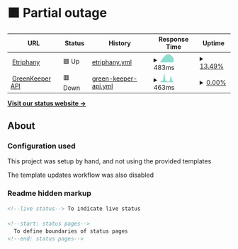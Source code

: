 # <!--live status--> **🟧 Partial outage**

<!--start: status pages-->
<!-- This summary is generated by Upptime (https://github.com/upptime/upptime) -->
<!-- Do not edit this manually, your changes will be overwritten -->
<!-- prettier-ignore -->
| URL | Status | History | Response Time | Uptime |
| --- | ------ | ------- | ------------- | ------ |
| <img alt="" src="https://icons.duckduckgo.com/ip3/www.etriphany.com.ico" height="13"> [Etriphany](http://www.etriphany.com) | 🟩 Up | [etriphany.yml](https://github.com/etriphany/uptime-monitor/commits/HEAD/history/etriphany.yml) | <details><summary><img alt="Response time graph" src="./graphs/etriphany/response-time-week.png" height="20"> 483ms</summary><br><a href="https://etriphany.github.io/uptime-monitor/history/etriphany"><img alt="Response time 483" src="https://img.shields.io/endpoint?url=https%3A%2F%2Fraw.githubusercontent.com%2Fetriphany%2Fuptime-monitor%2FHEAD%2Fapi%2Fetriphany%2Fresponse-time.json"></a><br><a href="https://etriphany.github.io/uptime-monitor/history/etriphany"><img alt="24-hour response time 483" src="https://img.shields.io/endpoint?url=https%3A%2F%2Fraw.githubusercontent.com%2Fetriphany%2Fuptime-monitor%2FHEAD%2Fapi%2Fetriphany%2Fresponse-time-day.json"></a><br><a href="https://etriphany.github.io/uptime-monitor/history/etriphany"><img alt="7-day response time 483" src="https://img.shields.io/endpoint?url=https%3A%2F%2Fraw.githubusercontent.com%2Fetriphany%2Fuptime-monitor%2FHEAD%2Fapi%2Fetriphany%2Fresponse-time-week.json"></a><br><a href="https://etriphany.github.io/uptime-monitor/history/etriphany"><img alt="30-day response time 483" src="https://img.shields.io/endpoint?url=https%3A%2F%2Fraw.githubusercontent.com%2Fetriphany%2Fuptime-monitor%2FHEAD%2Fapi%2Fetriphany%2Fresponse-time-month.json"></a><br><a href="https://etriphany.github.io/uptime-monitor/history/etriphany"><img alt="1-year response time 483" src="https://img.shields.io/endpoint?url=https%3A%2F%2Fraw.githubusercontent.com%2Fetriphany%2Fuptime-monitor%2FHEAD%2Fapi%2Fetriphany%2Fresponse-time-year.json"></a></details> | <details><summary><a href="https://etriphany.github.io/uptime-monitor/history/etriphany">13.49%</a></summary><a href="https://etriphany.github.io/uptime-monitor/history/etriphany"><img alt="All-time uptime 13.49%" src="https://img.shields.io/endpoint?url=https%3A%2F%2Fraw.githubusercontent.com%2Fetriphany%2Fuptime-monitor%2FHEAD%2Fapi%2Fetriphany%2Fuptime.json"></a><br><a href="https://etriphany.github.io/uptime-monitor/history/etriphany"><img alt="24-hour uptime 13.49%" src="https://img.shields.io/endpoint?url=https%3A%2F%2Fraw.githubusercontent.com%2Fetriphany%2Fuptime-monitor%2FHEAD%2Fapi%2Fetriphany%2Fuptime-day.json"></a><br><a href="https://etriphany.github.io/uptime-monitor/history/etriphany"><img alt="7-day uptime 13.49%" src="https://img.shields.io/endpoint?url=https%3A%2F%2Fraw.githubusercontent.com%2Fetriphany%2Fuptime-monitor%2FHEAD%2Fapi%2Fetriphany%2Fuptime-week.json"></a><br><a href="https://etriphany.github.io/uptime-monitor/history/etriphany"><img alt="30-day uptime 13.49%" src="https://img.shields.io/endpoint?url=https%3A%2F%2Fraw.githubusercontent.com%2Fetriphany%2Fuptime-monitor%2FHEAD%2Fapi%2Fetriphany%2Fuptime-month.json"></a><br><a href="https://etriphany.github.io/uptime-monitor/history/etriphany"><img alt="1-year uptime 13.49%" src="https://img.shields.io/endpoint?url=https%3A%2F%2Fraw.githubusercontent.com%2Fetriphany%2Fuptime-monitor%2FHEAD%2Fapi%2Fetriphany%2Fuptime-year.json"></a></details>
| <img alt="" src="https://icons.duckduckgo.com/ip3/green-keeper-vercel.vercel.app.ico" height="13"> [GreenKeeper API](https://green-keeper-vercel.vercel.app) | 🟥 Down | [green-keeper-api.yml](https://github.com/etriphany/uptime-monitor/commits/HEAD/history/green-keeper-api.yml) | <details><summary><img alt="Response time graph" src="./graphs/green-keeper-api/response-time-week.png" height="20"> 463ms</summary><br><a href="https://etriphany.github.io/uptime-monitor/history/green-keeper-api"><img alt="Response time 463" src="https://img.shields.io/endpoint?url=https%3A%2F%2Fraw.githubusercontent.com%2Fetriphany%2Fuptime-monitor%2FHEAD%2Fapi%2Fgreen-keeper-api%2Fresponse-time.json"></a><br><a href="https://etriphany.github.io/uptime-monitor/history/green-keeper-api"><img alt="24-hour response time 463" src="https://img.shields.io/endpoint?url=https%3A%2F%2Fraw.githubusercontent.com%2Fetriphany%2Fuptime-monitor%2FHEAD%2Fapi%2Fgreen-keeper-api%2Fresponse-time-day.json"></a><br><a href="https://etriphany.github.io/uptime-monitor/history/green-keeper-api"><img alt="7-day response time 463" src="https://img.shields.io/endpoint?url=https%3A%2F%2Fraw.githubusercontent.com%2Fetriphany%2Fuptime-monitor%2FHEAD%2Fapi%2Fgreen-keeper-api%2Fresponse-time-week.json"></a><br><a href="https://etriphany.github.io/uptime-monitor/history/green-keeper-api"><img alt="30-day response time 463" src="https://img.shields.io/endpoint?url=https%3A%2F%2Fraw.githubusercontent.com%2Fetriphany%2Fuptime-monitor%2FHEAD%2Fapi%2Fgreen-keeper-api%2Fresponse-time-month.json"></a><br><a href="https://etriphany.github.io/uptime-monitor/history/green-keeper-api"><img alt="1-year response time 463" src="https://img.shields.io/endpoint?url=https%3A%2F%2Fraw.githubusercontent.com%2Fetriphany%2Fuptime-monitor%2FHEAD%2Fapi%2Fgreen-keeper-api%2Fresponse-time-year.json"></a></details> | <details><summary><a href="https://etriphany.github.io/uptime-monitor/history/green-keeper-api">0.00%</a></summary><a href="https://etriphany.github.io/uptime-monitor/history/green-keeper-api"><img alt="All-time uptime 0.00%" src="https://img.shields.io/endpoint?url=https%3A%2F%2Fraw.githubusercontent.com%2Fetriphany%2Fuptime-monitor%2FHEAD%2Fapi%2Fgreen-keeper-api%2Fuptime.json"></a><br><a href="https://etriphany.github.io/uptime-monitor/history/green-keeper-api"><img alt="24-hour uptime 0.00%" src="https://img.shields.io/endpoint?url=https%3A%2F%2Fraw.githubusercontent.com%2Fetriphany%2Fuptime-monitor%2FHEAD%2Fapi%2Fgreen-keeper-api%2Fuptime-day.json"></a><br><a href="https://etriphany.github.io/uptime-monitor/history/green-keeper-api"><img alt="7-day uptime 0.00%" src="https://img.shields.io/endpoint?url=https%3A%2F%2Fraw.githubusercontent.com%2Fetriphany%2Fuptime-monitor%2FHEAD%2Fapi%2Fgreen-keeper-api%2Fuptime-week.json"></a><br><a href="https://etriphany.github.io/uptime-monitor/history/green-keeper-api"><img alt="30-day uptime 0.00%" src="https://img.shields.io/endpoint?url=https%3A%2F%2Fraw.githubusercontent.com%2Fetriphany%2Fuptime-monitor%2FHEAD%2Fapi%2Fgreen-keeper-api%2Fuptime-month.json"></a><br><a href="https://etriphany.github.io/uptime-monitor/history/green-keeper-api"><img alt="1-year uptime 0.00%" src="https://img.shields.io/endpoint?url=https%3A%2F%2Fraw.githubusercontent.com%2Fetriphany%2Fuptime-monitor%2FHEAD%2Fapi%2Fgreen-keeper-api%2Fuptime-year.json"></a></details>

<!--end: status pages-->

[**Visit our status website →**](https://etriphany.github.io/uptime-monitor)

## About

### Configuration used

This project was setup by hand, and not using the provided templates

The template updates workflow was also disabled


### Readme hidden markup
```html
<!--live status--> To indicate live status

<!--start: status pages-->
  To define boundaries of status pages
<!--end: status pages-->
```

